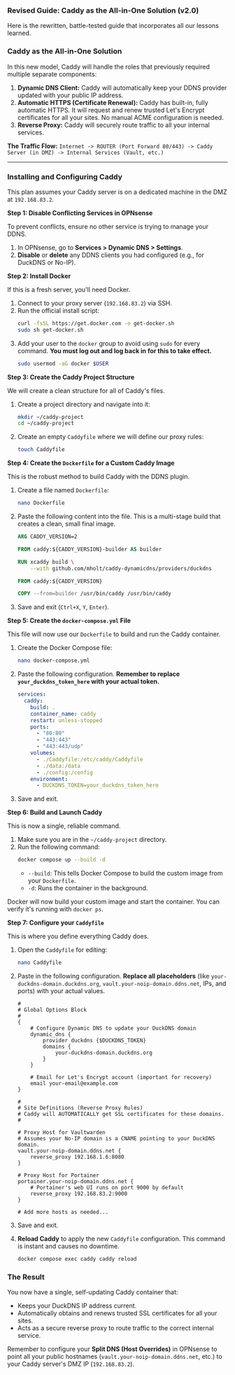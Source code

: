 ### **Revised Guide: Caddy as the All-in-One Solution (v2.0)**

Here is the rewritten, battle-tested guide that incorporates all our lessons learned.

### **Caddy as the All-in-One Solution**

In this new model, Caddy will handle the roles that previously required multiple separate components:
1.  **Dynamic DNS Client:** Caddy will automatically keep your DDNS provider updated with your public IP address.
2.  **Automatic HTTPS (Certificate Renewal):** Caddy has built-in, fully automatic HTTPS. It will request and renew trusted Let's Encrypt certificates for all your sites. No manual ACME configuration is needed.
3.  **Reverse Proxy:** Caddy will securely route traffic to all your internal services.

**The Traffic Flow:**
`Internet -> ROUTER (Port Forward 80/443) -> Caddy Server (in DMZ) -> Internal Services (Vault, etc.)`

---

### **Installing and Configuring Caddy**

This plan assumes your Caddy server is on a dedicated machine in the DMZ at `192.168.83.2`.

**Step 1: Disable Conflicting Services in OPNsense**

To prevent conflicts, ensure no other service is trying to manage your DDNS.
1.  In OPNsense, go to **Services > Dynamic DNS > Settings**.
2.  **Disable** or **delete** any DDNS clients you had configured (e.g., for DuckDNS or No-IP).

**Step 2: Install Docker**

If this is a fresh server, you'll need Docker.
1.  Connect to your proxy server (`192.168.83.2`) via SSH.
2.  Run the official install script:
    ```bash
    curl -fsSL https://get.docker.com -o get-docker.sh
    sudo sh get-docker.sh
    ```
3.  Add your user to the `docker` group to avoid using `sudo` for every command. **You must log out and log back in for this to take effect.**
    ```bash
    sudo usermod -aG docker $USER
    ```

**Step 3: Create the Caddy Project Structure**

We will create a clean structure for all of Caddy's files.

1.  Create a project directory and navigate into it:
    ```bash
    mkdir ~/caddy-project
    cd ~/caddy-project
    ```

2.  Create an empty `Caddyfile` where we will define our proxy rules:
    ```bash
    touch Caddyfile
    ```

**Step 4: Create the `Dockerfile` for a Custom Caddy Image**

This is the robust method to build Caddy with the DDNS plugin.

1.  Create a file named `Dockerfile`:
    ```bash
    nano Dockerfile
    ```

2.  Paste the following content into the file. This is a multi-stage build that creates a clean, small final image.
    ```dockerfile
    ARG CADDY_VERSION=2

    FROM caddy:${CADDY_VERSION}-builder AS builder

    RUN xcaddy build \
        --with github.com/mholt/caddy-dynamicdns/providers/duckdns

    FROM caddy:${CADDY_VERSION}

    COPY --from=builder /usr/bin/caddy /usr/bin/caddy
    ```

3.  Save and exit (`Ctrl+X`, `Y`, `Enter`).

**Step 5: Create the `docker-compose.yml` File**

This file will now use our `Dockerfile` to build and run the Caddy container.

1.  Create the Docker Compose file:
    ```bash
    nano docker-compose.yml
    ```

2.  Paste the following configuration. **Remember to replace `your_duckdns_token_here` with your actual token.**
    ```yaml
    services:
      caddy:
        build: .
        container_name: caddy
        restart: unless-stopped
        ports:
          - "80:80"
          - "443:443"
          - "443:443/udp"
        volumes:
          - ./Caddyfile:/etc/caddy/Caddyfile
          - ./data:/data
          - ./config:/config
        environment:
          - DUCKDNS_TOKEN=your_duckdns_token_here
    ```

3.  Save and exit.

**Step 6: Build and Launch Caddy**

This is now a single, reliable command.

1.  Make sure you are in the `~/caddy-project` directory.
2.  Run the following command:
    ```bash
    docker compose up --build -d
    ```
    *   `--build`: This tells Docker Compose to build the custom image from your `Dockerfile`.
    *   `-d`: Runs the container in the background.

Docker will now build your custom image and start the container. You can verify it's running with `docker ps`.

**Step 7: Configure your `Caddyfile`**

This is where you define everything Caddy does.

1.  Open the `Caddyfile` for editing:
    ```bash
    nano Caddyfile
    ```

2.  Paste in the following configuration. **Replace all placeholders** (like `your-duckdns-domain.duckdns.org`, `vault.your-noip-domain.ddns.net`, IPs, and ports) with your actual values.

    ```caddy
    #
    # Global Options Block
    #
    {
        # Configure Dynamic DNS to update your DuckDNS domain
        dynamic_dns {
            provider duckdns {$DUCKDNS_TOKEN}
            domains {
                your-duckdns-domain.duckdns.org
            }
        }

        # Email for Let's Encrypt account (important for recovery)
        email your-email@example.com
    }

    #
    # Site Definitions (Reverse Proxy Rules)
    # Caddy will AUTOMATICALLY get SSL certificates for these domains.
    #

    # Proxy Host for Vaultwarden
    # Assumes your No-IP domain is a CNAME pointing to your DuckDNS domain.
    vault.your-noip-domain.ddns.net {
        reverse_proxy 192.168.1.6:8080
    }

    # Proxy Host for Portainer
    portainer.your-noip-domain.ddns.net {
        # Portainer's web UI runs on port 9000 by default
        reverse_proxy 192.168.83.2:9000
    }

    # Add more hosts as needed...
    ```

3.  Save and exit.

4.  **Reload Caddy** to apply the new `Caddyfile` configuration. This command is instant and causes no downtime.
    ```bash
    docker compose exec caddy caddy reload
    ```

### **The Result**

You now have a single, self-updating Caddy container that:
*   Keeps your DuckDNS IP address current.
*   Automatically obtains and renews trusted SSL certificates for all your sites.
*   Acts as a secure reverse proxy to route traffic to the correct internal service.

Remember to configure your **Split DNS (Host Overrides)** in OPNsense to point all your public hostnames (`vault.your-noip-domain.ddns.net`, etc.) to your Caddy server's DMZ IP (`192.168.83.2`).
